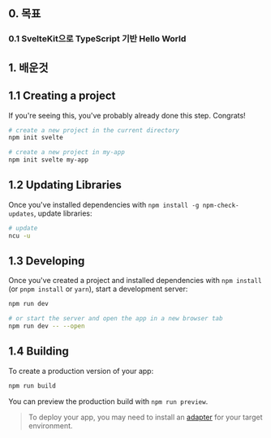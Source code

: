 ## 0. 목표

### 0.1 SvelteKit으로 TypeScript 기반 Hello World 

## 1. 배운것

## 1.1 Creating a project

If you're seeing this, you've probably already done this step. Congrats!

```bash
# create a new project in the current directory
npm init svelte

# create a new project in my-app
npm init svelte my-app
```

## 1.2 Updating Libraries

Once you've installed dependencies with `npm install -g npm-check-updates`, update libraries:

```bash
# update
ncu -u
```

## 1.3 Developing

Once you've created a project and installed dependencies with `npm install` (or `pnpm install` or `yarn`), start a development server:

```bash
npm run dev

# or start the server and open the app in a new browser tab
npm run dev -- --open
```

## 1.4 Building

To create a production version of your app:

```bash
npm run build
```

You can preview the production build with `npm run preview`.

> To deploy your app, you may need to install an [adapter](https://kit.svelte.dev/docs/adapters) for your target environment.
